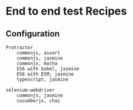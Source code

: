 # End to end test Recipes

## Configuration

    Protractor
        commonjs, assert
        commonjs, jasmine
        commonjs, mocha
        ES6 with babel, jasmine
        ES6 with ESM, jasmine
        typescript, jasmine
        
    selenium-webdriver
        commonjs, jasmine
        cucumberjs, chai
